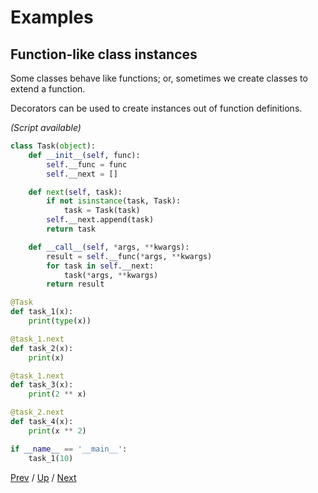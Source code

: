 # Examples

## Function-like class instances

Some classes behave like functions;
or, sometimes we create classes to extend a function.

Decorators can be used to create instances out of function definitions.

_(Script available)_

```python
class Task(object):
    def __init__(self, func):
        self.__func = func
        self.__next = []

    def next(self, task):
        if not isinstance(task, Task):
            task = Task(task)
        self.__next.append(task)
        return task

    def __call__(self, *args, **kwargs):
        result = self.__func(*args, **kwargs)
        for task in self.__next:
            task(*args, **kwargs)
        return result

@Task
def task_1(x):
    print(type(x))

@task_1.next
def task_2(x):
    print(x)

@task_1.next
def task_3(x):
    print(2 ** x)

@task_2.next
def task_4(x):
    print(x ** 2)

if __name__ == '__main__':
    task_1(10)
```

[Prev](../4-generator/README.md) /
[Up](../README.md) /
[Next](../../4-builtins/README.md)
